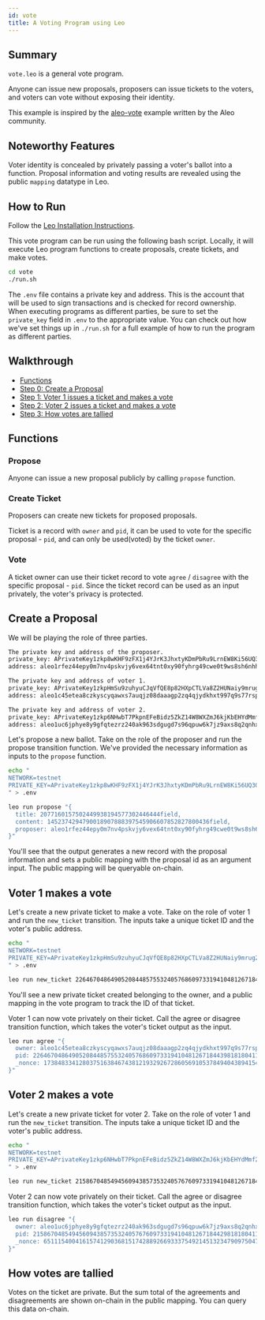 ```yaml
---
id: vote
title: A Voting Program using Leo
---
```


## Summary

`vote.leo` is a general vote program.

Anyone can issue new proposals, proposers can issue tickets to the voters, and voters can vote without exposing their identity.

This example is inspired by the [aleo-vote](https://github.com/zkprivacy/aleo-vote) example written by the Aleo community.

## Noteworthy Features

Voter identity is concealed by privately passing a voter's ballot into a function.
Proposal information and voting results are revealed using the public `mapping` datatype in Leo.

## How to Run

Follow the [Leo Installation Instructions](https://developer.aleo.org/leo/installation).

This vote program can be run using the following bash script. Locally, it will execute Leo program functions to create proposals, create tickets, and make votes.

```bash
cd vote
./run.sh
```

The `.env` file contains a private key and address. This is the account that will be used to sign transactions and is checked for record ownership. When executing programs as different parties, be sure to set the `private_key` field in `.env` to the appropriate value. You can check out how we've set things up in `./run.sh` for a full example of how to run the program as different parties.

## Walkthrough

* [Functions](#functions)
* [Step 0: Create a Proposal](#step0)
* [Step 1: Voter 1 issues a ticket and makes a vote](#step1)
* [Step 2: Voter 2 issues a ticket and makes a vote](#step2)
* [Step 3: How votes are tallied](#step3)

## <a id="functions"></a> Functions

### Propose

Anyone can issue a new proposal publicly by calling `propose` function.

### Create Ticket

Proposers can create new tickets for proposed proposals.

Ticket is a record with `owner` and `pid`, it can be used to vote for the specific proposal - `pid`, and can only be used(voted) by the ticket `owner`.

### Vote

A ticket owner can use their ticket record to vote `agree` / `disagree` with the specific proposal - `pid`. Since the ticket record can be used as an input privately, the voter's privacy is protected.

## <a id="step0"></a> Create a Proposal

We will be playing the role of three parties.

```bash
The private key and address of the proposer.
private_key: APrivateKey1zkp8wKHF9zFX1j4YJrK3JhxtyKDmPbRu9LrnEW8Ki56UQ3G
address: aleo1rfez44epy0m7nv4pskvjy6vex64tnt0xy90fyhrg49cwe0t9ws8sh6nhhr

The private key and address of voter 1.
private_key: APrivateKey1zkpHmSu9zuhyuCJqVfQE8p82HXpCTLVa8Z2HUNaiy9mrug2
address: aleo1c45etea8czkyscyqawxs7auqjz08daaagp2zq4qjydkhxt997q9s77rsp2

The private key and address of voter 2.
private_key: APrivateKey1zkp6NHwbT7PkpnEFeBidz5ZkZ14W8WXZmJ6kjKbEHYdMmf2
address: aleo1uc6jphye8y9gfqtezrz240ak963sdgugd7s96qpuw6k7jz9axs8q2qnhxc
```
Let's propose a new ballot. Take on the role of the proposer and run the propose transition function. We've provided the necessary information as inputs to the `propose` function.

```bash
echo "
NETWORK=testnet
PRIVATE_KEY=APrivateKey1zkp8wKHF9zFX1j4YJrK3JhxtyKDmPbRu9LrnEW8Ki56UQ3G
" > .env

leo run propose "{ 
  title: 2077160157502449938194577302446444field, 
  content: 1452374294790018907888397545906607852827800436field, 
  proposer: aleo1rfez44epy0m7nv4pskvjy6vex64tnt0xy90fyhrg49cwe0t9ws8sh6nhhr
}"
```

You'll see that the output generates a new record with the proposal information and sets a public mapping with the proposal id as an argument input. The public mapping will be queryable on-chain.

## <a id="step1"></a> Voter 1 makes a vote

Let's create a new private ticket to make a vote. Take on the role of voter 1 and run the `new_ticket` transition. The inputs take a unique ticket ID and the voter's public address.

```bash
echo "
NETWORK=testnet
PRIVATE_KEY=APrivateKey1zkpHmSu9zuhyuCJqVfQE8p82HXpCTLVa8Z2HUNaiy9mrug2
" > .env

leo run new_ticket 2264670486490520844857553240576860973319410481267184439818180411609250173817field aleo1c45etea8czkyscyqawxs7auqjz08daaagp2zq4qjydkhxt997q9s77rsp2
```

You'll see a new private ticket created belonging to the owner, and a public mapping in the vote program to track the ID of that ticket.

Voter 1 can now vote privately on their ticket. Call the agree or disagree transition function, which takes the voter's ticket output as the input.

```bash
leo run agree "{
  owner: aleo1c45etea8czkyscyqawxs7auqjz08daaagp2zq4qjydkhxt997q9s77rsp2.private,
  pid: 2264670486490520844857553240576860973319410481267184439818180411609250173817field.private,
  _nonce: 1738483341280375163846743812193292672860569105378494043894154684192972730518group.public
}"
```

## <a id="step2"></a> Voter 2 makes a vote

Let's create a new private ticket for voter 2. Take on the role of voter 1 and run the `new_ticket` transition. The inputs take a unique ticket ID and the voter's public address.

```bash
echo "
NETWORK=testnet
PRIVATE_KEY=APrivateKey1zkp6NHwbT7PkpnEFeBidz5ZkZ14W8WXZmJ6kjKbEHYdMmf2
" > .env

leo run new_ticket 2158670485494560943857353240576760973319410481267184429818180411607250143681field aleo1uc6jphye8y9gfqtezrz240ak963sdgugd7s96qpuw6k7jz9axs8q2qnhxc
```

Voter 2 can now vote privately on their ticket. Call the agree or disagree transition function, which takes the voter's ticket output as the input.

```bash
leo run disagree "{
  owner: aleo1uc6jphye8y9gfqtezrz240ak963sdgugd7s96qpuw6k7jz9axs8q2qnhxc.private,
  pid: 2158670485494560943857353240576760973319410481267184429818180411607250143681field.private,
  _nonce: 6511154004161574129036815174288926693337549214513234790975047364416273541105group.public
}"
```

## <a id="step3"></a> How votes are tallied

Votes on the ticket are private. But the sum total of the agreements and disagreements are shown on-chain in the public mapping. You can query this data on-chain.
